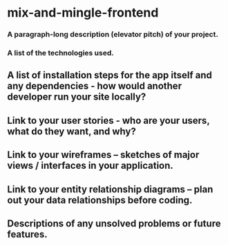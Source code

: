 # mix-and-mingle-frontend

### A paragraph-long description (elevator pitch) of your project.
>

### A list of the technologies used.
>

## A list of installation steps for the app itself and any dependencies - how would another developer run your site locally?
>

## Link to your user stories - who are your users, what do they want, and why?
>

## Link to your wireframes – sketches of major views / interfaces in your application.
>

## Link to your entity relationship diagrams – plan out your data relationships before coding.
>

## Descriptions of any unsolved problems or future features.
>

